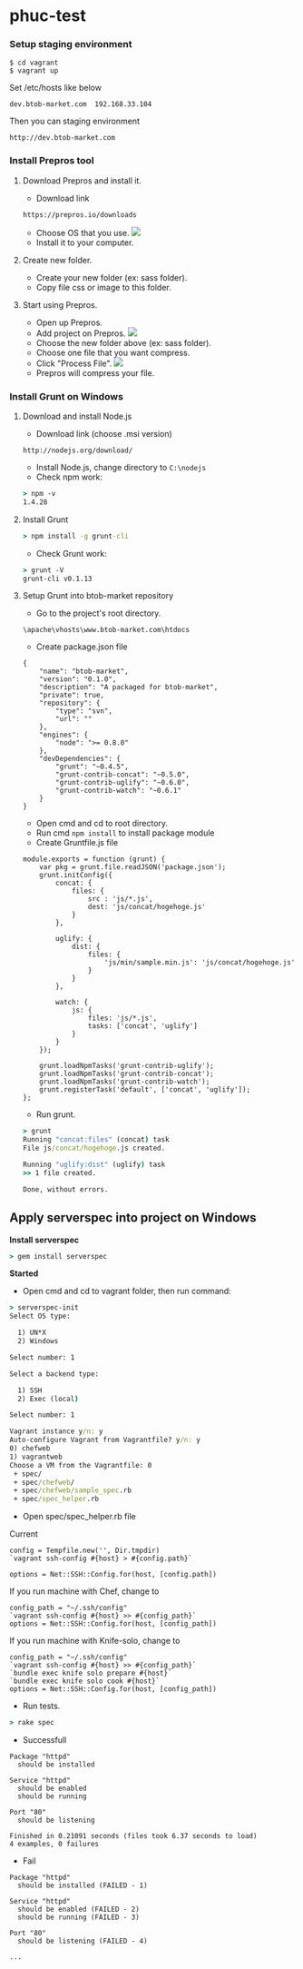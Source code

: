 phuc-test
=========


### Setup staging environment

```
$ cd vagrant
$ vagrant up
```


Set /etc/hosts like below

```
dev.btob-market.com  192.168.33.104
```

Then you can staging environment

```
http://dev.btob-market.com
```


### Install Prepros tool

1.  Download Prepros and install it.

    -	Download link

    ```
    https://prepros.io/downloads
    ```

    -	Choose OS that you use.
    ![](img/prepros.png)
    -	Install it to your computer.

2.  Create new folder.

    -	Create your new folder (ex: sass folder).
    -	Copy file css or image to this folder.

3.  Start using Prepros.

    -	Open up Prepros.
    -	Add project on Prepros.
    ![](img/add_project.png)
    -	Choose the new folder above (ex: sass folder).
    -	Choose one file that you want compress.
    -	Click "Process File".
    ![](img/use_prepros.png)
    -	Prepros will compress your file.


### Install Grunt on Windows

1.  Download and install Node.js

    -   Download link (choose .msi version)

    ```
    http://nodejs.org/download/
    ```

    -   Install Node.js, change directory to ``` C:\nodejs ```
    -   Check npm work:

    ```cmd
    > npm -v
    1.4.28
    ```

2.  Install Grunt
    
    ```cmd
    > npm install -g grunt-cli
    ```

    -   Check Grunt work:

    ```cmd
    > grunt -V
    grunt-cli v0.1.13
    ```

3.  Setup Grunt into btob-market repository

    -   Go to the project's root directory.

    ```
    \apache\vhosts\www.btob-market.com\htdocs
    ```

    -   Create package.json file

    ```
    {
        "name": "btob-market",
        "version": "0.1.0",
        "description": "A packaged for btob-market",
        "private": true,
        "repository": {
            "type": "svn",
            "url": ""
        },
        "engines": {
            "node": ">= 0.8.0"
        },
        "devDependencies": {
            "grunt": "~0.4.5",
            "grunt-contrib-concat": "~0.5.0",
            "grunt-contrib-uglify": "~0.6.0",
            "grunt-contrib-watch": "~0.6.1"
        }
    }
    ```

    -   Open cmd and cd to root directory.
    -   Run cmd ``` npm install ``` to install package module
    -   Create Gruntfile.js file

    ```
    module.exports = function (grunt) {
        var pkg = grunt.file.readJSON('package.json');
        grunt.initConfig({
            concat: {
                files: {
                    src : 'js/*.js',
                    dest: 'js/concat/hogehoge.js'
                }
            },

            uglify: {
                dist: {
                    files: {
                        'js/min/sample.min.js': 'js/concat/hogehoge.js'
                    }
                }
            },

            watch: {
                js: {
                    files: 'js/*.js',
                    tasks: ['concat', 'uglify']
                }
            }
        });

        grunt.loadNpmTasks('grunt-contrib-uglify');
        grunt.loadNpmTasks('grunt-contrib-concat');
        grunt.loadNpmTasks('grunt-contrib-watch');
        grunt.registerTask('default', ['concat', 'uglify']);
    };
    ```

    -   Run grunt.

    ```cmd
    > grunt
    Running "concat:files" (concat) task
    File js/concat/hogehoge.js created.

    Running "uglify:dist" (uglify) task
    >> 1 file created.

    Done, without errors.
    ```
    

## Apply serverspec into project on Windows

**Install serverspec**
```cmd
> gem install serverspec
```

**Started**
+ Open cmd and cd to vagrant folder, then run command:
```cmd
> serverspec-init
Select OS type:

  1) UN*X
  2) Windows

Select number: 1

Select a backend type:

  1) SSH
  2) Exec (local)

Select number: 1

Vagrant instance y/n: y
Auto-configure Vagrant from Vagrantfile? y/n: y
0) chefweb
1) vagrantweb
Choose a VM from the Vagrantfile: 0
 + spec/
 + spec/chefweb/
 + spec/chefweb/sample_spec.rb
 + spec/spec_helper.rb
```

+ Open spec/spec_helper.rb file

Current
```
config = Tempfile.new('', Dir.tmpdir)
`vagrant ssh-config #{host} > #{config.path}`

options = Net::SSH::Config.for(host, [config.path])
```

If you run machine with Chef, change to
```
config_path = "~/.ssh/config"
`vagrant ssh-config #{host} >> #{config_path}`
options = Net::SSH::Config.for(host, [config_path])
```

If you run machine with Knife-solo, change to
```
config_path = "~/.ssh/config"
`vagrant ssh-config #{host} >> #{config_path}`
`bundle exec knife solo prepare #{host}`
`bundle exec knife solo cook #{host}`
options = Net::SSH::Config.for(host, [config_path])
```

+ Run tests.
```cmd
> rake spec
```

+ Successfull
```
Package "httpd"
  should be installed

Service "httpd"
  should be enabled
  should be running

Port "80"
  should be listening

Finished in 0.21091 seconds (files took 6.37 seconds to load)
4 examples, 0 failures
```

+ Fail
```
Package "httpd"
  should be installed (FAILED - 1)

Service "httpd"
  should be enabled (FAILED - 2)
  should be running (FAILED - 3)

Port "80"
  should be listening (FAILED - 4)

...
```